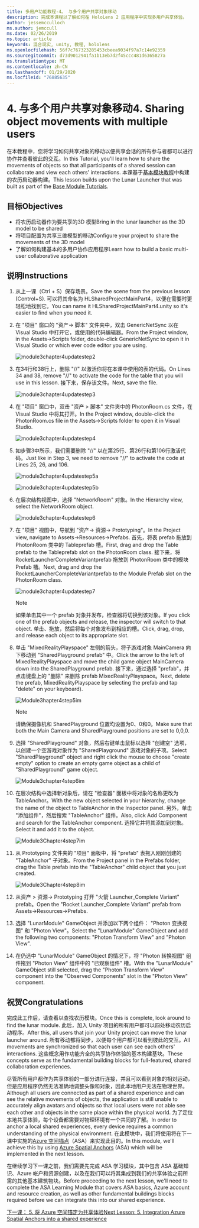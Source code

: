 ```yaml
---
title: 多用户功能教程-4。 与多个用户共享对象移动
description: 完成本课程以了解如何在 HoloLens 2 应用程序中实现多用户共享体验。
author: jessemcculloch
ms.author: jemccull
ms.date: 02/26/2019
ms.topic: article
keywords: 混合现实, unity, 教程, hololens
ms.openlocfilehash: 56f7c767323285453cbeea9034f97a7c14e92359
ms.sourcegitcommit: d73d9012941fa1b13eb7d2f45ccc481d6365827a
ms.translationtype: MT
ms.contentlocale: zh-CN
ms.lasthandoff: 01/29/2020
ms.locfileid: "76885635"
---
```

# <a name="4-sharing-object-movements-with-multiple-users"></a><span data-ttu-id="55de0-105">4. 与多个用户共享对象移动</span><span class="sxs-lookup"><span data-stu-id="55de0-105">4. Sharing object movements with multiple users</span></span>

<span data-ttu-id="55de0-106">在本教程中，您将学习如何共享对象的移动以便共享会话的所有参与者都可以进行协作并查看彼此的交互。</span><span class="sxs-lookup"><span data-stu-id="55de0-106">In this Tutorial, you'll learn how to share the movements of objects so that all participants of a shared session can collaborate and view each others' interactions.</span></span> <span data-ttu-id="55de0-107">本课基于[基本模块教程](mrlearning-base.md)中构建的农历启动器构建。</span><span class="sxs-lookup"><span data-stu-id="55de0-107">This lesson builds upon the Lunar Launcher that was built as part of the [Base Module Tutorials](mrlearning-base.md).</span></span>

## <a name="objectives"></a><span data-ttu-id="55de0-108">目标</span><span class="sxs-lookup"><span data-stu-id="55de0-108">Objectives</span></span>

- <span data-ttu-id="55de0-109">将农历启动器作为要共享的3D 模型</span><span class="sxs-lookup"><span data-stu-id="55de0-109">Bring in the lunar launcher as the 3D model to be shared</span></span>
- <span data-ttu-id="55de0-110">将项目配置为共享三维模型的移动</span><span class="sxs-lookup"><span data-stu-id="55de0-110">Configure your project to share the movements of the 3D model</span></span>
- <span data-ttu-id="55de0-111">了解如何构建基本的多用户协作应用程序</span><span class="sxs-lookup"><span data-stu-id="55de0-111">Learn how to build a basic multi-user collaborative application</span></span>

## <a name="instructions"></a><span data-ttu-id="55de0-112">说明</span><span class="sxs-lookup"><span data-stu-id="55de0-112">Instructions</span></span>

1. <span data-ttu-id="55de0-113">从上一课（Ctrl + S）保存场景。</span><span class="sxs-lookup"><span data-stu-id="55de0-113">Save the scene from the previous lesson (Control+S).</span></span> <span data-ttu-id="55de0-114">可以将其命名为 HLSharedProjectMainPart4，以便在需要时更轻松地找到它。</span><span class="sxs-lookup"><span data-stu-id="55de0-114">You can name it HLSharedProjectMainPart4.unity so it's easier to find when you need it.</span></span>

2. <span data-ttu-id="55de0-115">在 "项目" 窗口的 "资产-> 脚本" 文件夹中，双击 GenericNetSync 以在 Visual Studio 中打开它，或使用的代码编辑器。</span><span class="sxs-lookup"><span data-stu-id="55de0-115">From the Project window, in the Assets->Scripts folder, double-click GenericNetSync to open it in Visual Studio or which ever code editor you are using.</span></span>  

    ![module3chapter4updatestep2](images/module3chapter4updatestep2.png)

3. <span data-ttu-id="55de0-117">在34行和38行上，删除 "//" 以激活你将在本课中使用的表的代码。</span><span class="sxs-lookup"><span data-stu-id="55de0-117">On Lines 34 and 38, remove "//" to activate the code for the table that you will use in this lesson.</span></span> <span data-ttu-id="55de0-118">接下来，保存该文件。</span><span class="sxs-lookup"><span data-stu-id="55de0-118">Next, save the file.</span></span>

    ![module3chapter4updatestep3](images/module3chapter4updatestep3.png)

4. <span data-ttu-id="55de0-120">在 "项目" 窗口中，双击 "资产 > 脚本" 文件夹中的 PhotonRoom.cs 文件，在 Visual Studio 中将其打开。</span><span class="sxs-lookup"><span data-stu-id="55de0-120">In the Project window, double-click the PhotonRoom.cs file in the Assets->Scripts folder to open it in Visual Studio.</span></span>

    ![module3chapter4updatestep4](images/module3chapter4updatestep4.png)

5. <span data-ttu-id="55de0-122">如步骤3中所示，我们需要删除 "//" 以在第25行、第26行和第106行激活代码。</span><span class="sxs-lookup"><span data-stu-id="55de0-122">Just like in Step 3, we need to remove "//" to activate the code at Lines 25, 26, and 106.</span></span>

    ![module3chapter4updatestep5a](images/module3chapter4updatestep5a.png)

    ![module3chapter4updatestep5b](images/module3chapter4updatestep5b.png)

6. <span data-ttu-id="55de0-125">在层次结构视图中，选择 "NetworkRoom" 对象。</span><span class="sxs-lookup"><span data-stu-id="55de0-125">In the Hierarchy view, select the NetworkRoom object.</span></span>

    ![module3chapter4updatestep6](images/module3chapter4updatestep6.png)

7. <span data-ttu-id="55de0-127">在 "项目" 视图中，导航到 "资产-> 资源-> Prototyping"。</span><span class="sxs-lookup"><span data-stu-id="55de0-127">In the Project view, navigate to Assets->Resources->Prefabs.</span></span> <span data-ttu-id="55de0-128">首先，将表 prefab 拖放到 PhotonRoom 类中的 Tableprefab 槽。</span><span class="sxs-lookup"><span data-stu-id="55de0-128">First, drag and drop the Table prefab to the Tableprefab slot on the PhotonRoom class.</span></span> <span data-ttu-id="55de0-129">接下来，将 RocketLauncherCompleteVariantprefab 拖放到 PhotonRoom 类中的模块 Prefab 槽。</span><span class="sxs-lookup"><span data-stu-id="55de0-129">Next, drag and drop the RocketLauncherCompleteVariantprefab to the Module Prefab slot on the PhotonRoom class.</span></span>

    ![module3chapter4updatestep7](images/module3chapter4updatestep7.png)

    >[!NOTE]
    ><span data-ttu-id="55de0-131">如果单击其中一个 prefab 对象并发布，检查器将切换到该对象。</span><span class="sxs-lookup"><span data-stu-id="55de0-131">If you click one of the prefab objects and release, the inspector will switch to that object.</span></span> <span data-ttu-id="55de0-132">单击、拖放，然后将每个对象发布到相应的槽。</span><span class="sxs-lookup"><span data-stu-id="55de0-132">Click, drag, drop, and release each object to its appropriate slot.</span></span>

8. <span data-ttu-id="55de0-133">单击 "MixedRealityPlayspace" 左侧的箭头，将子游戏对象 MainCamera 向下移动到 "SharedPlayground prefab" 中。</span><span class="sxs-lookup"><span data-stu-id="55de0-133">Click the arrow to the left of MixedRealityPlayspace and move the child game object MainCamera down into the SharedPlayground prefab.</span></span> <span data-ttu-id="55de0-134">接下来，通过选择 "prefab"，并点击键盘上的 "删除" 来删除 prefab MixedRealityPlayspace。</span><span class="sxs-lookup"><span data-stu-id="55de0-134">Next, delete the prefab, MixedRealityPlayspace by selecting the prefab and tap "delete" on your keyboard).</span></span>

    ![Module3hapter4step5im](images/module3chapter4step5im.PNG)

    >[!NOTE]
    ><span data-ttu-id="55de0-136">请确保摄像机和 SharedPlayground 位置均设置为0、0和0。</span><span class="sxs-lookup"><span data-stu-id="55de0-136">Make sure that both the Main Camera and SharedPlayground positions are set to 0,0,0.</span></span>

9. <span data-ttu-id="55de0-137">选择 "SharedPlayground" 对象，然后右键单击鼠标以选择 "创建空" 选项，以创建一个空游戏对象作为 "SharedPlayground" 游戏对象的子项。</span><span class="sxs-lookup"><span data-stu-id="55de0-137">Select "SharedPlayground" object and right click the mouse to choose "create empty" option to create an empty game object as a child of "SharedPlayground" game object.</span></span>

   ![Module3chapter4step6im](images/module3chapter4step6im.PNG)

10. <span data-ttu-id="55de0-139">在层次结构中选择新对象后，请在 "检查器" 面板中将对象的名称更改为 TableAnchor。</span><span class="sxs-lookup"><span data-stu-id="55de0-139">With the new object selected in your hierarchy, change the name of the object to TableAnchor in the Inspector panel.</span></span> <span data-ttu-id="55de0-140">另外，单击 "添加组件"，然后搜索 "TableAnchor" 组件。</span><span class="sxs-lookup"><span data-stu-id="55de0-140">Also, click Add Component and search for the TableAnchor component.</span></span> <span data-ttu-id="55de0-141">选择它并将其添加到对象。</span><span class="sxs-lookup"><span data-stu-id="55de0-141">Select it and add it to the object.</span></span>

    ![Module3Chapter4step7im](images/module3chapter4step7im.PNG)

11. <span data-ttu-id="55de0-143">从 Prototyping 文件夹的 "项目" 面板中，将 "prefab" 表拖入刚刚创建的 "TableAnchor" 子对象。</span><span class="sxs-lookup"><span data-stu-id="55de0-143">From the Project panel in the Prefabs folder, drag the Table prefab into the "TableAnchor" child object that you just created.</span></span>

    ![Module3Chapter4step8im](images/module3chapter4step8im.PNG)
   
12. <span data-ttu-id="55de0-145">从资产 > 资源-> Prototyping 打开 "火箭 Launcher_Complete Variant" prefab。</span><span class="sxs-lookup"><span data-stu-id="55de0-145">Open the "Rocket Launcher_Complete Variant" prefab from Assets->Resources->Prefabs.</span></span>

13. <span data-ttu-id="55de0-146">选择 "LunarModule" GameObject 并添加以下两个组件： "Photon 变换视图" 和 "Photon View"。</span><span class="sxs-lookup"><span data-stu-id="55de0-146">Select the "LunarModule" GameObject and add the following two components: "Photon Transform View" and "Photon View".</span></span>

14. <span data-ttu-id="55de0-147">在仍选中 "LunarModule" GameObject 的情况下，将 "Photon 转换视图" 组件拖到 "Photon View" 组件中的 "已观察组件" 槽。</span><span class="sxs-lookup"><span data-stu-id="55de0-147">With the "LunarModule" GameObject still selected, drag the "Photon Transform View" component into the "Observed Components" slot in the "Photon View" component.</span></span>

## <a name="congratulations"></a><span data-ttu-id="55de0-148">祝贺</span><span class="sxs-lookup"><span data-stu-id="55de0-148">Congratulations</span></span>

<span data-ttu-id="55de0-149">完成此工作后，请查看以查找农历模块。</span><span class="sxs-lookup"><span data-stu-id="55de0-149">Once this is complete, look around to find the lunar module.</span></span> <span data-ttu-id="55de0-150">此后，加入 Unity 项目的所有用户都可以四处移动农历启动程序。</span><span class="sxs-lookup"><span data-stu-id="55de0-150">After this, all users that join your Unity project can move the lunar launcher around.</span></span>  <span data-ttu-id="55de0-151">所有移动都将同步，以便每个用户都可以看到彼此的交互。</span><span class="sxs-lookup"><span data-stu-id="55de0-151">All movements are synchronized so that each user can see each others' interactions.</span></span> <span data-ttu-id="55de0-152">这些概念用作功能齐全的共享协作体验的基本构建基块。</span><span class="sxs-lookup"><span data-stu-id="55de0-152">These concepts serve as the fundamental building blocks for full-featured, shared collaboration experiences.</span></span>

<span data-ttu-id="55de0-153">尽管所有用户都作为共享体验的一部分进行连接，并且可以看到对象的相对运动，但是应用程序仍然无法准确地调整头像和对象，因此本地用户无法在物理世界。</span><span class="sxs-lookup"><span data-stu-id="55de0-153">Although all users are connected as part of a shared experience and can see the relative movements of objects, the application is still unable to accurately align avatars and objects so that local users were not able see each other and objects in the same place within the physical world.</span></span> <span data-ttu-id="55de0-154">为了定位本地共享体验，每个设备都需要对物理环境有一个共同的了解。</span><span class="sxs-lookup"><span data-stu-id="55de0-154">In order to anchor a local shared experiences, every device requires a common understanding of the physical environment.</span></span> <span data-ttu-id="55de0-155">在此模块中，我们将使用将在下一课中实施的[Azure 空间锚点](<https://azure.microsoft.com//services/spatial-anchors/>)（ASA）来实现此目的。</span><span class="sxs-lookup"><span data-stu-id="55de0-155">In this module, we'll achieve this by using [Azure Spatial Anchors](<https://azure.microsoft.com//services/spatial-anchors/>) (ASA) which will be implemented in the next lesson.</span></span>

<span data-ttu-id="55de0-156">在继续学习下一课之前，我们需要先完成 ASA 学习模块，其中包含 ASA 基础知识、Azure 帐户和资源创建，以及在我们可以将其集成到我们的共享体验之前所需的其他基本建筑物块。</span><span class="sxs-lookup"><span data-stu-id="55de0-156">Before proceeding to the next lesson, we'll need to complete the ASA Learning Module that covers ASA basics, Azure account and resource creation, as well as other fundamental buildings blocks required before we can integrate this into our shared experience.</span></span>

<span data-ttu-id="55de0-157">[下一课： 5. 将 Azure 空间锚定为共享体验](mrlearning-sharing(photon)-ch5.md)</span><span class="sxs-lookup"><span data-stu-id="55de0-157">[Next Lesson: 5. Integration Azure Spatial Anchors into a shared experience](mrlearning-sharing(photon)-ch5.md)</span></span>
